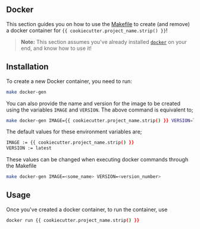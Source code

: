 ## Docker

This section guides you on how to use the [Makefile][makefile] to create (and remove)
a docker container for `{{ cookiecutter.project_name.strip() }}`!

> **Note:** This section assumes you've already installed [`docker`](https://www.docker.com)
on your end, and know how to use it!


## Installation

To create a new Docker container, you need to run:

```bash
make docker-gen
```

You can also provide the name and version for the image to be created using the
variables `IMAGE` and `VERSION`. The above command is equivalent to;

```bash
make docker-gen IMAGE={{ cookiecutter.project_name.strip() }} VERSION=latest
```

The default values for these environment variables are; <br>

```bash
IMAGE := {{ cookiecutter.project_name.strip() }}
VERSION := latest
```

These values can be changed when executing docker commands through the Makefile

```bash
make docker-gen IMAGE=<some_name> VERSION=<version_number>
```


## Usage

Once you've created a docker container, to run the container, use

```bash
docker run {{ cookiecutter.project_name.strip() }}
```

[makefile]: (../Makefile)
